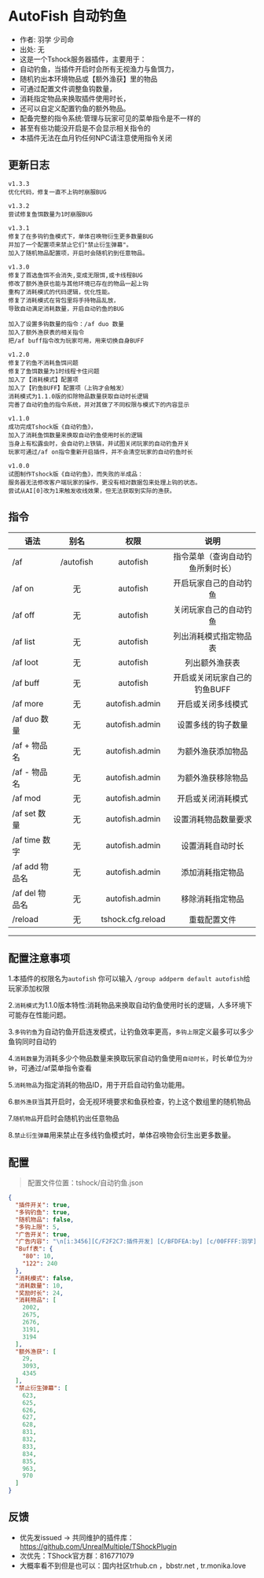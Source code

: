 # AutoFish 自动钓鱼

- 作者: 羽学 少司命
- 出处: 无
- 这是一个Tshock服务器插件，主要用于：
- 自动钓鱼，当插件开启时会所有无视渔力与鱼饵力，
- 随机钓出本环境物品或【额外渔获】里的物品
- 可通过配置文件调整鱼钩数量，
- 消耗指定物品来换取插件使用时长，
- 还可以自定义配置钓鱼的额外物品。
- 配备完整的指令系统:管理与玩家可见的菜单指令是不一样的
- 甚至有些功能没开启是不会显示相关指令的
- 本插件无法在血月钓任何NPC请注意使用指令关闭

## 更新日志

```
v1.3.3
优化代码，修复一直不上钩时崩服BUG

v1.3.2
尝试修复鱼饵数量为1时崩服BUG

v1.3.1
修复了在多钩钓鱼模式下，单体召唤物衍生更多数量BUG
并加了一个配置项来禁止它们"禁止衍生弹幕"。
加入了随机物品配置项，开启时会随机钓到任意物品。

v1.3.0
修复了首选鱼饵不会消失,变成无限饵,或卡线程BUG
修改了额外渔获也能与其他环境已存在的物品一起上钩
重构了消耗模式的代码逻辑，优化性能。
修复了消耗模式在背包里将手持物品乱放，
导致自动满足消耗数量，开启自动钓鱼的BUG

加入了设置多钩数量的指令：/af duo 数量
加入了额外渔获表的相关指令
把/af buff指令改为玩家可用，用来切换自身BUFF

v1.2.0
修复了钓鱼不消耗鱼饵问题
修复了鱼饵数量为1时线程卡住问题
加入了【消耗模式】配置项
加入了【钓鱼BUFF】配置项（上钩才会触发）
消耗模式为1.1.0版的扣除物品数量获取自动时长逻辑
完善了自动钓鱼的指令系统，并对其做了不同权限与模式下的内容显示

v1.1.0
成功完成Tshock版《自动钓鱼》，
加入了消耗鱼饵数量来换取自动钓鱼使用时长的逻辑
当身上有松露虫时，会自动钓上铁镐，并试图关闭玩家的自动钓鱼开关
玩家可通过/af on指令重新开启插件，并不会清空玩家的自动钓鱼时长

v1.0.0
试图制作Tshock版《自动钓鱼》，而失败的半成品：
服务器无法修改客户端玩家的操作，更没有相对数据包来处理上钩的状态。
尝试从AI[0]改为1来触发收线效果，但无法获取到实际的渔获。

```

## 指令

| 语法                             | 别名  |       权限       |                   说明                   |
| -------------------------------- | :---: | :--------------: | :--------------------------------------: |
| /af  | /autofish |   autofish    |    指令菜单（查询自动钓鱼所剩时长）    |
| /af on  | 无 |   autofish    |    开启玩家自己的自动钓鱼    |
| /af off  | 无 |   autofish    |    关闭玩家自己的自动钓鱼    |
| /af list  | 无 |   autofish    |    列出消耗模式指定物品表    |
| /af loot  | 无 |   autofish    |    列出额外渔获表   |
| /af buff  | 无 |   autofish    |    开启或关闭玩家自己的钓鱼BUFF    |
| /af more  | 无 |   autofish.admin    |    开启或关闭多线模式   |
| /af duo 数量  | 无 |   autofish.admin    |    设置多线的钩子数量   |
| /af + 物品名  | 无 |   autofish.admin    |    为额外渔获添加物品   |
| /af - 物品名  | 无 |   autofish.admin    |    为额外渔获移除物品   |
| /af mod  | 无 |   autofish.admin    |    开启或关闭消耗模式   |
| /af set 数量 | 无 |   autofish.admin    |    设置消耗物品数量要求    |
| /af time 数字  | 无 |   autofish.admin    |    设置消耗自动时长    |
| /af add 物品名  | 无 |   autofish.admin    |    添加消耗指定物品    |
| /af del 物品名  | 无 |   autofish.admin    |    移除消耗指定物品    |
| /reload  | 无 |   tshock.cfg.reload    |    重载配置文件    |

---
配置注意事项
---
1.本插件的权限名为`autofish` 你可以输入 `/group addperm default autofish`给玩家添加权限

2.`消耗模式`为1.1.0版本特性:消耗物品来换取自动钓鱼使用时长的逻辑，人多环境下可能存在性能问题。

3.`多钩钓鱼`为自动钓鱼开启连发模式，让钓鱼效率更高，`多钩上限`定义最多可以多少鱼钩同时自动钓
  
4.`消耗数量`为消耗多少个物品数量来换取玩家自动钓鱼使用`自动时长`，时长单位为`分钟`，可通过/af菜单指令查看

5.`消耗物品`为指定消耗的物品ID，用于开启自动钓鱼功能用。

6.`额外渔获`当其开启时，会无视环境要求和鱼获检查，钓上这个数组里的随机物品

7.`随机物品`开启时会随机钓出任意物品

8.`禁止衍生弹幕`用来禁止在多线钓鱼模式时，单体召唤物会衍生出更多数量。

## 配置
> 配置文件位置：tshock/自动钓鱼.json
```json
{
  "插件开关": true,
  "多钩钓鱼": true,
  "随机物品": false,
  "多钩上限": 5,
  "广告开关": true,
  "广告内容": "\n[i:3456][C/F2F2C7:插件开发] [C/BFDFEA:by] [c/00FFFF:羽学] | [c/7CAEDD:少司命][i:3459]",
  "Buff表": {
    "80": 10,
    "122": 240
  },
  "消耗模式": false,
  "消耗数量": 10,
  "奖励时长": 24,
  "消耗物品": [
    2002,
    2675,
    2676,
    3191,
    3194
  ],
  "额外渔获": [
    29,
    3093,
    4345
  ],
  "禁止衍生弹幕": [
    623,
    625,
    626,
    627,
    628,
    831,
    832,
    833,
    834,
    835,
    963,
    970
  ]
}
```
## 反馈
- 优先发issued -> 共同维护的插件库：https://github.com/UnrealMultiple/TShockPlugin
- 次优先：TShock官方群：816771079
- 大概率看不到但是也可以：国内社区trhub.cn ，bbstr.net , tr.monika.love
